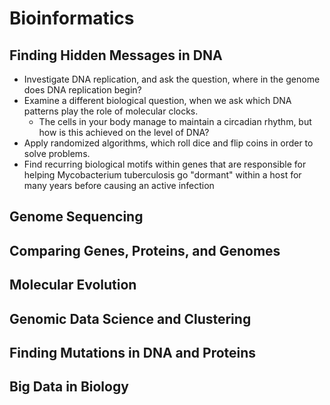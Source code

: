 # Bioinformatics


## Finding Hidden Messages in DNA

- Investigate DNA replication, and ask the question, where in the genome does DNA replication begin?
- Examine a different biological question, when we ask which DNA patterns play the role of molecular clocks. 
  - The cells in your body manage to maintain a circadian rhythm, but how is this achieved on the level of DNA?
- Apply randomized algorithms, which roll dice and flip coins in order to solve problems.
- Find recurring biological motifs within genes that are responsible for helping Mycobacterium tuberculosis go "dormant" within a host for many years before causing an active infection

## Genome Sequencing 
## Comparing Genes, Proteins, and Genomes
## Molecular Evolution
## Genomic Data Science and Clustering 
## Finding Mutations in DNA and Proteins
## Big Data in Biology
